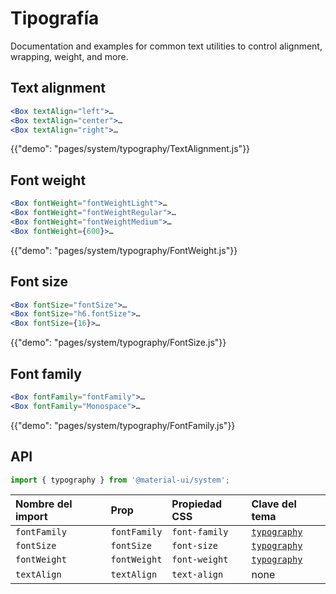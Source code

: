 # Tipografía

<p class="description">Documentation and examples for common text utilities to control alignment, wrapping, weight, and more.</p>

## Text alignment

```jsx
<Box textAlign="left">…
<Box textAlign="center">…
<Box textAlign="right">…
```

{{"demo": "pages/system/typography/TextAlignment.js"}}

## Font weight

```jsx
<Box fontWeight="fontWeightLight">…
<Box fontWeight="fontWeightRegular">…
<Box fontWeight="fontWeightMedium">…
<Box fontWeight={600}>…
```

{{"demo": "pages/system/typography/FontWeight.js"}}

## Font size

```jsx
<Box fontSize="fontSize">…
<Box fontSize="h6.fontSize">…
<Box fontSize={16}>…
```

{{"demo": "pages/system/typography/FontSize.js"}}

## Font family

```jsx
<Box fontFamily="fontFamily">…
<Box fontFamily="Monospace">…
```

{{"demo": "pages/system/typography/FontFamily.js"}}

## API

```js
import { typography } from '@material-ui/system';
```

| Nombre del import | Prop         | Propiedad CSS | Clave del tema                                                         |
|:----------------- |:------------ |:------------- |:---------------------------------------------------------------------- |
| `fontFamily`      | `fontFamily` | `font-family` | [`typography`](/customization/default-theme/?expend-path=$.typography) |
| `fontSize`        | `fontSize`   | `font-size`   | [`typography`](/customization/default-theme/?expend-path=$.typography) |
| `fontWeight`      | `fontWeight` | `font-weight` | [`typography`](/customization/default-theme/?expend-path=$.typography) |
| `textAlign`       | `textAlign`  | `text-align`  | none                                                                   |